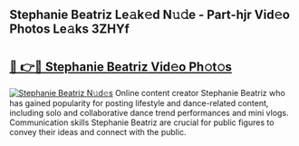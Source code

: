 ## Stephanie Beatriz Le𝚊k𝚎d N𝚞𝚍e - Part-hjr Vid𝚎o Photos Le𝚊ks 3ZHYf

# <h2><a href="http://fbc3y35.evod.top/?m=Stephanie+Beatriz">🔗 👉🔴 Stephanie Beatriz Vid𝚎o Ph𝚘t𝚘s</a></h2>

[![Stephanie Beatriz N𝚞d𝚎s](https://i.imgur.com/8V9OHl7.gif)](http://fbc3y35.evod.top/?m=Stephanie+Beatriz)
Online content creator Stephanie Beatriz who has gained popularity for posting lifestyle and dance-related content, including solo and collaborative dance trend performances and mini vlogs. Communication skills Stephanie Beatriz are crucial for public figures to convey their ideas and connect with the public. 
